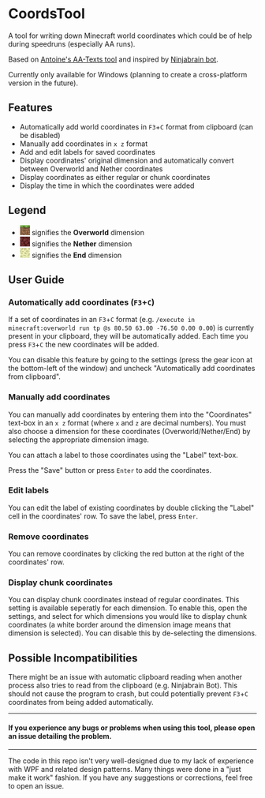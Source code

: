# CoordsTool
A tool for writing down Minecraft world coordinates which could be of help during speedruns (especially AA runs).

Based on [Antoine's AA-Texts tool](https://github.com/Antoine-MSL/AA-Texts) and inspired by [Ninjabrain bot](https://github.com/Ninjabrain1/Ninjabrain-Bot).

Currently only available for Windows (planning to create a cross-platform version in the future).

## Features
* Automatically add world coordinates in `F3`+`C` format from clipboard (can be disabled)
* Manually add coordinates in `x z` format
* Add and edit labels for saved coordinates
* Display coordinates' original dimension and automatically convert between Overworld and Nether coordinates
* Display coordinates as either regular or chunk coordinates
* Display the time in which the coordinates were added

## Legend
* ![Grass block](/CoordsTool.WPF/Resources/Textures/grass-block.png) signifies the **Overworld** dimension
* ![Netherrack](/CoordsTool.WPF/Resources/Textures/netherrack.png) signifies the **Nether** dimension
* ![End stone](/CoordsTool.WPF/Resources/Textures/end-stone.png) signifies the **End** dimension

## User Guide
### Automatically add coordinates (`F3`+`C`)

If a set of coordinates in an `F3`+`C` format (e.g. `/execute in minecraft:overworld run tp @s 80.50 63.00 -76.50 0.00 0.00`) is currently present in your clipboard, they will be automatically added.
Each time you press `F3`+`C` the new coordinates will be added.

You can disable this feature by going to the settings (press the gear icon at the bottom-left of the window) and uncheck "Automatically add coordinates from clipboard".

### Manually add coordinates

You can manually add coordinates by entering them into the "Coordinates" text-box in an `x z` format (where `x` and `z` are decimal numbers).
You must also choose a dimension for these coordinates (Overworld/Nether/End) by selecting the appropriate dimension image.

You can attach a label to those coordinates using the "Label" text-box.

Press the "Save" button or press `Enter` to add the coordinates.

### Edit labels

You can edit the label of existing coordinates by double clicking the "Label" cell in the coordinates' row. To save the label, press `Enter`.

### Remove coordinates

You can remove coordinates by clicking the red button at the right of the coordinates' row.

### Display chunk coordinates

You can display chunk coordinates instead of regular coordinates. This setting is available seperatly for each dimension.
To enable this, open the settings, and select for which dimensions you would like to display chunk coordinates (a white border around the dimension image means that dimension is selected).
You can disable this by de-selecting the dimensions.

## Possible Incompatibilities

There might be an issue with automatic clipboard reading when another process also tries to read from the clipboard (e.g. Ninjabrain Bot).
This should not cause the program to crash, but could potentially prevent `F3`+`C` coordinates from being added automatically.

---

#### If you experience any bugs or problems when using this tool, please open an issue detailing the problem.

---

The code in this repo isn't very well-designed due to my lack of experience with WPF and related design patterns.
Many things were done in a "just make it work" fashion.
If you have any suggestions or corrections, feel free to open an issue.
